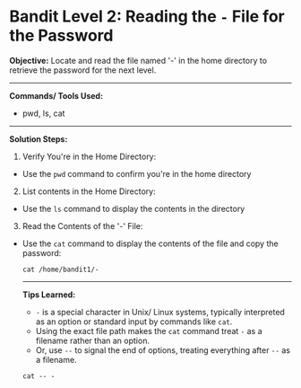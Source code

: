 # Bandit Level 2: Reading the `-` File for the Password

**Objective:**
Locate and read the file named '-' in the home directory to retrieve the password for the next level.

---

**Commands/ Tools Used:**
- pwd, ls, cat

---

**Solution Steps:**
1. Verify You're in the Home Directory:
- Use the `pwd` command to confirm you're in the home directory


2. List contents in the Home Directory:
- Use the `ls` command to display the contents in the directory


3. Read the Contents of the '-' File:
- Use the `cat` command to display the contents of the file and copy the password:
  
  ```
  cat /home/bandit1/-
  ```
  ---

  **Tips Learned:**
  - `-` is a special character in Unix/ Linux systems, typically interpreted as an option or standard input by commands like `cat`.
  - Using the exact file path makes the `cat` command treat `-` as a filename rather than an option.
  - Or, use `--` to signal the end of options, treating everything after `--` as a filename.

  ```
  cat -- -
  ```
